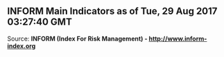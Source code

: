 ## INFORM Main Indicators as of Tue, 29 Aug 2017 03:27:40 GMT

Source: **INFORM (Index For Risk Management) - http://www.inform-index.org**